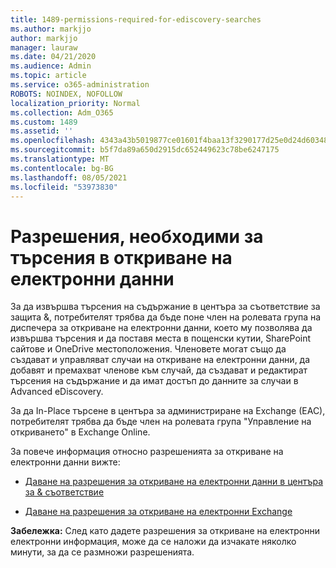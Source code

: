 ```yaml
---
title: 1489-permissions-required-for-ediscovery-searches
ms.author: markjjo
author: markjjo
manager: lauraw
ms.date: 04/21/2020
ms.audience: Admin
ms.topic: article
ms.service: o365-administration
ROBOTS: NOINDEX, NOFOLLOW
localization_priority: Normal
ms.collection: Adm_O365
ms.custom: 1489
ms.assetid: ''
ms.openlocfilehash: 4343a43b5019877ce01601f4baa13f3290177d25e0d24d6034858205966f5f35
ms.sourcegitcommit: b5f7da89a650d2915dc652449623c78be6247175
ms.translationtype: MT
ms.contentlocale: bg-BG
ms.lasthandoff: 08/05/2021
ms.locfileid: "53973830"
---
```

# <a name="permissions-required-for-ediscovery-searches"></a>Разрешения, необходими за търсения в откриване на електронни данни

За да извършва търсения на съдържание в центъра за съответствие за защита &, потребителят трябва да бъде поне член на ролевата група на диспечера за откриване на електронни данни, което му позволява да извършва търсения и да поставя места в пощенски кутии, SharePoint сайтове и OneDrive местоположения. Членовете могат също да създават и управляват случаи на откриване на електронни данни, да добавят и премахват членове към случай, да създават и редактират търсения на съдържание и да имат достъп до данните за случаи в Advanced eDiscovery.

За да In-Place търсене в центъра за администриране на Exchange (EAC), потребителят трябва да бъде член на ролевата група "Управление на откриването" в Exchange Online.

За повече информация относно разрешенията за откриване на електронни данни вижте: 

- [Даване на разрешения за откриване на електронни данни в центъра за & съответствие](https://docs.microsoft.com/microsoft-365/compliance/assign-ediscovery-permissions)

- [Даване на разрешения за откриване на електронни Exchange](https://docs.microsoft.com/exchange/security-and-compliance/in-place-ediscovery/assign-ediscovery-permissions)

**Забележка:** След като дадете разрешения за откриване на електронни електронни информация, може да се наложи да изчакате няколко минути, за да се размножи разрешенията.
